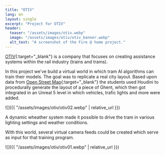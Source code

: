 ```yaml
---
title: "OTIV"
lang: en
layout: single
excerpt: "Project for OTIV"
header:
  teaser: "/assets/images/otiv.webp"
  image: "/assets/images/otiv/otiv_banner.webp"
  alt_text: "A screenshot of the Fire @ home project."
---
```


[OTIV](https://www.otiv.ai/){:target="_blank"} is a company that focuses on creating assistance systems within the rail industry (trains and trams). 

In this project we've build a virtual world in which tram AI algorithms can train their models. The goal was to replicate a real city layout. Based upon data from [Open Street Map](https://www.openstreetmap.org){:target="_blank"} the students used Houdini to procedurally generate the layout of a piece of Ghent, which then got integrated in an Unreal 5 level in which vehicles, trafic lights and more were added.

![]({{ "/assets/images/otiv/otiv02.webp" | relative_url }})

A dynamic wheather system made it possible to drive the tram in various lighting settings and weather conditions.

With this world, several virtual camera feeds could be created which serve as input for that training program.

![]({{ "/assets/images/otiv/otiv01.webp" | relative_url }})